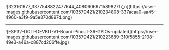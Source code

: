 <div style="center">
![323161677_3377548822477644_408060667158982717_n](https://user-images.githubusercontent.com/103579421/210234808-337acaa0-aa45-4960-a3f9-9a5e870d897d.png)
<hr>
![ESP32-DOIT-DEVKIT-V1-Board-Pinout-36-GPIOs-updated](https://user-images.githubusercontent.com/103579421/210223689-310f5855-2108-49e3-a46a-c887cd206ffe.jpg)
</div>
